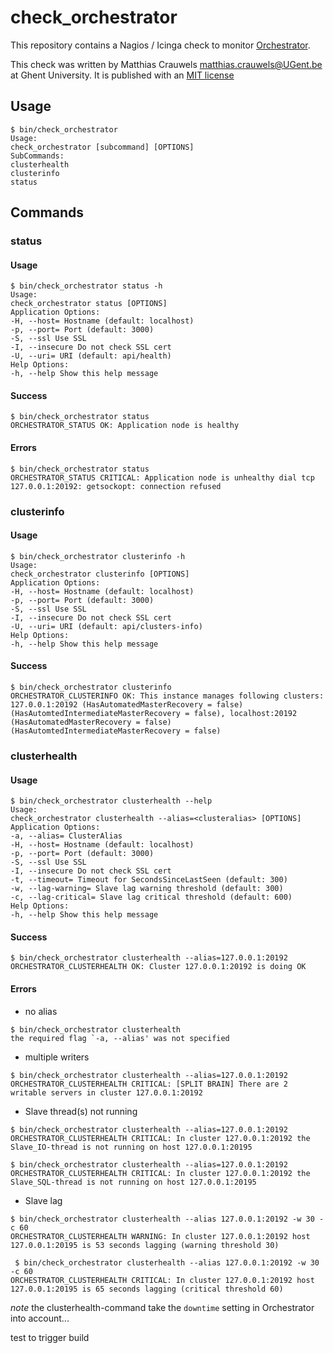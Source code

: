 # check_orchestrator
This repository contains a Nagios / Icinga check to monitor [Orchestrator](https://github.com/github/orchestrator).

This check was written by Matthias Crauwels <matthias.crauwels@UGent.be> at Ghent University. It is published with an [MIT license](LICENSE)

## Usage
```
$ bin/check_orchestrator
Usage:
check_orchestrator [subcommand] [OPTIONS]
SubCommands:
clusterhealth
clusterinfo
status
```

## Commands
### status
#### Usage
```
$ bin/check_orchestrator status -h
Usage:
check_orchestrator status [OPTIONS]
Application Options:
-H, --host= Hostname (default: localhost)
-p, --port= Port (default: 3000)
-S, --ssl Use SSL
-I, --insecure Do not check SSL cert
-U, --uri= URI (default: api/health)
Help Options:
-h, --help Show this help message
```

#### Success
```
$ bin/check_orchestrator status
ORCHESTRATOR_STATUS OK: Application node is healthy
```

#### Errors
```
$ bin/check_orchestrator status
ORCHESTRATOR_STATUS CRITICAL: Application node is unhealthy dial tcp 127.0.0.1:20192: getsockopt: connection refused
```

### clusterinfo
#### Usage
```
$ bin/check_orchestrator clusterinfo -h
Usage:
check_orchestrator clusterinfo [OPTIONS]
Application Options:
-H, --host= Hostname (default: localhost)
-p, --port= Port (default: 3000)
-S, --ssl Use SSL
-I, --insecure Do not check SSL cert
-U, --uri= URI (default: api/clusters-info)
Help Options:
-h, --help Show this help message
```

#### Success
```
$ bin/check_orchestrator clusterinfo
ORCHESTRATOR_CLUSTERINFO OK: This instance manages following clusters: 127.0.0.1:20192 (HasAutomatedMasterRecovery = false) (HasAutomtedIntermediateMasterRecovery = false), localhost:20192 (HasAutomatedMasterRecovery = false) (HasAutomtedIntermediateMasterRecovery = false)
```

### clusterhealth
#### Usage
```
$ bin/check_orchestrator clusterhealth --help
Usage:
check_orchestrator clusterhealth --alias=<clusteralias> [OPTIONS]
Application Options:
-a, --alias= ClusterAlias
-H, --host= Hostname (default: localhost)
-p, --port= Port (default: 3000)
-S, --ssl Use SSL
-I, --insecure Do not check SSL cert
-t, --timeout= Timeout for SecondsSinceLastSeen (default: 300)
-w, --lag-warning= Slave lag warning threshold (default: 300)
-c, --lag-critical= Slave lag critical threshold (default: 600)
Help Options:
-h, --help Show this help message
```

#### Success
```
$ bin/check_orchestrator clusterhealth --alias=127.0.0.1:20192
ORCHESTRATOR_CLUSTERHEALTH OK: Cluster 127.0.0.1:20192 is doing OK
```

#### Errors
- no alias
```
$ bin/check_orchestrator clusterhealth
the required flag `-a, --alias' was not specified
```

- multiple writers
```
$ bin/check_orchestrator clusterhealth --alias=127.0.0.1:20192
ORCHESTRATOR_CLUSTERHEALTH CRITICAL: [SPLIT BRAIN] There are 2 writable servers in cluster 127.0.0.1:20192
```

- Slave thread(s) not running
```
$ bin/check_orchestrator clusterhealth --alias=127.0.0.1:20192
ORCHESTRATOR_CLUSTERHEALTH CRITICAL: In cluster 127.0.0.1:20192 the Slave_IO-thread is not running on host 127.0.0.1:20195
```
```
$ bin/check_orchestrator clusterhealth --alias=127.0.0.1:20192
ORCHESTRATOR_CLUSTERHEALTH CRITICAL: In cluster 127.0.0.1:20192 the Slave_SQL-thread is not running on host 127.0.0.1:20195
```

- Slave lag
```
$ bin/check_orchestrator clusterhealth --alias 127.0.0.1:20192 -w 30 -c 60
ORCHESTRATOR_CLUSTERHEALTH WARNING: In cluster 127.0.0.1:20192 host 127.0.0.1:20195 is 53 seconds lagging (warning threshold 30)

 $ bin/check_orchestrator clusterhealth --alias 127.0.0.1:20192 -w 30 -c 60
ORCHESTRATOR_CLUSTERHEALTH CRITICAL: In cluster 127.0.0.1:20192 host 127.0.0.1:20195 is 65 seconds lagging (critical threshold 60)
```

*note* the clusterhealth-command take the `downtime` setting in Orchestrator into account...

test to trigger build
